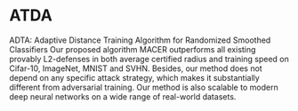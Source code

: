 # ATDA
ADTA: Adaptive Distance Training Algorithm for Randomized Smoothed Classifiers
Our proposed algorithm MACER outperforms all existing provably L2-defenses in both average certified radius and training speed on Cifar-10, ImageNet, MNIST and SVHN. Besides, our method does not depend on any specific attack strategy, which makes it substantially different from adversarial training. Our method is also scalable to modern deep neural networks on a wide range of real-world datasets.


